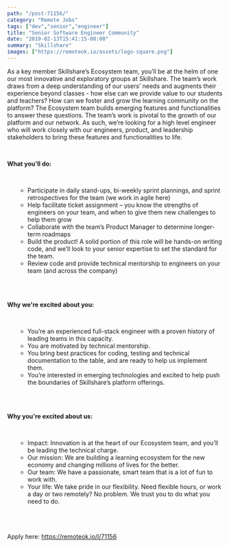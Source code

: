 ```yaml
---
path: "/post-71156/"
category: "Remote Jobs"
tags: ["dev","senior","engineer"]
title: "Senior Software Engineer Community"
date: "2019-02-13T15:41:15-08:00"
summary: "Skillshare"
images: ["https://remoteok.io/assets/logo-square.png"]
---
```


<p>As a key member Skillshare&rsquo;s Ecosystem team, you&rsquo;ll be at the helm of one our most innovative and exploratory groups at Skillshare. The team&rsquo;s work draws from a deep understanding of our users&rsquo; needs and augments their experience beyond classes - how else can we provide value to our students and teachers? How can we foster and grow the learning community on the platform? The Ecosystem team builds emerging features and functionalities to answer these questions. The team&rsquo;s work is pivotal to the growth of our platform and our network. As such, we&rsquo;re looking for a high level engineer who will work closely with our engineers, product, and leadership stakeholders to bring these features and functionalities to life.</p><br /><p><strong>What you'll do:</strong></p><br /><ul><ul><li>Participate in daily stand-ups, bi-weekly sprint plannings, and sprint retrospectives for the team (we work in agile here)</li><li>Help facilitate ticket assignment &ndash; you know the strengths of engineers on your team, and when to give them new challenges to help them grow</li><li>Collaborate with the team&rsquo;s Product Manager to determine longer-term roadmaps</li><li>Build the product! A solid portion of this role will be hands-on writing code, and we&rsquo;ll look to your senior expertise to set the standard for the team.</li><li>Review code and provide technical mentorship to engineers on your team (and across the company)</li></ul><br /></ul><br /><p><strong>Why we're excited about you:</strong></p><br /><ul><ul><li>You&rsquo;re an experienced full-stack engineer with a proven history of leading teams in this capacity.</li><li>You are motivated by technical mentorship.</li><li>You bring best practices for coding, testing and technical documentation to the table, and are ready to help us implement them.</li><li>You&rsquo;re interested in emerging technologies and excited to help push the boundaries of Skillshare&rsquo;s platform offerings.</li></ul><br /></ul><br /><p><strong>Why you're excited about us:</strong></p><br /><ul><ul><li>Impact: Innovation is at the heart of our Ecosystem team, and you&rsquo;ll be leading the technical charge.</li><li>Our mission: We are building a learning ecosystem for the new economy and changing millions of lives for the better.</li><li>Our team: We have a passionate, smart team that is a lot of fun to work with.</li><li>Your life: We take pride in our flexibility. Need flexible hours, or work a day or two remotely? No problem. We trust you to do what you need to do.</li></ul><br /></ul>

<br/>
<br/>
Apply here: <A HREF="https://remoteok.io/l/71156">https://remoteok.io/l/71156</A>
